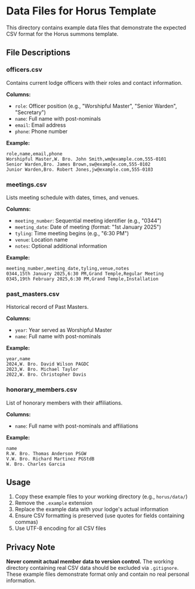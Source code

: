 # Data Files for Horus Template

This directory contains example data files that demonstrate the expected CSV format for the Horus summons template.

## File Descriptions

### officers.csv
Contains current lodge officers with their roles and contact information.

**Columns:**
- `role`: Officer position (e.g., "Worshipful Master", "Senior Warden", "Secretary")
- `name`: Full name with post-nominals
- `email`: Email address
- `phone`: Phone number

**Example:**
```csv
role,name,email,phone
Worshipful Master,W. Bro. John Smith,wm@example.com,555-0101
Senior Warden,Bro. James Brown,sw@example.com,555-0102
Junior Warden,Bro. Robert Jones,jw@example.com,555-0103
```

### meetings.csv
Lists meeting schedule with dates, times, and venues.

**Columns:**
- `meeting_number`: Sequential meeting identifier (e.g., "0344")
- `meeting_date`: Date of meeting (format: "1st January 2025")
- `tyling`: Time meeting begins (e.g., "6:30 PM")
- `venue`: Location name
- `notes`: Optional additional information

**Example:**
```csv
meeting_number,meeting_date,tyling,venue,notes
0344,15th January 2025,6:30 PM,Grand Temple,Regular Meeting
0345,19th February 2025,6:30 PM,Grand Temple,Installation
```

### past_masters.csv
Historical record of Past Masters.

**Columns:**
- `year`: Year served as Worshipful Master
- `name`: Full name with post-nominals

**Example:**
```csv
year,name
2024,W. Bro. David Wilson PAGDC
2023,W. Bro. Michael Taylor
2022,W. Bro. Christopher Davis
```

### honorary_members.csv
List of honorary members with their affiliations.

**Columns:**
- `name`: Full name with post-nominals and affiliations

**Example:**
```csv
name
R.W. Bro. Thomas Anderson PSGW
V.W. Bro. Richard Martinez PGStdB
W. Bro. Charles Garcia
```

## Usage

1. Copy these example files to your working directory (e.g., `horus/data/`)
2. Remove the `.example` extension
3. Replace the example data with your lodge's actual information
4. Ensure CSV formatting is preserved (use quotes for fields containing commas)
5. Use UTF-8 encoding for all CSV files

## Privacy Note

**Never commit actual member data to version control.** The working directory containing real CSV data should be excluded via `.gitignore`. These example files demonstrate format only and contain no real personal information.
